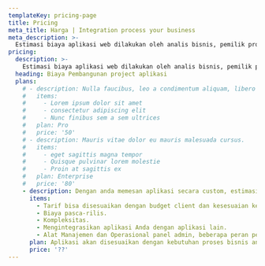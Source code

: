 ```yaml
---
templateKey: pricing-page
title: Pricing
meta_title: Harga | Integration process your business
meta_description: >-
  Estimasi biaya aplikasi web dilakukan oleh analis bisnis, pemilik produk, dan jasa penyedia aplikasi berbasis web. Bersama-sama, mereka dapat memberitahu Anda berapa biaya untuk membangun aplikasi web. Proses ini bukan pekerjaan satu hari dan membutuhkan partisipasi aktif Anda untuk membuat perkiraan lebih akurat.
pricing:
  description: >-
    Estimasi biaya aplikasi web dilakukan oleh analis bisnis, pemilik produk, dan jasa penyedia aplikasi berbasis web. Bersama-sama, mereka dapat memberitahu Anda berapa biaya untuk membangun aplikasi web. Proses ini bukan pekerjaan satu hari dan membutuhkan partisipasi aktif Anda untuk membuat perkiraan lebih akurat.
  heading: Biaya Pembangunan project aplikasi
  plans:
    # - description: Nulla faucibus, leo a condimentum aliquam, libero leo vehicula arcu
    #   items:
    #     - Lorem ipsum dolor sit amet
    #     - consectetur adipiscing elit
    #     - Nunc finibus sem a sem ultrices
    #   plan: Pro
    #   price: '50'
    # - description: Mauris vitae dolor eu mauris malesuada cursus.
    #   items:
    #     - eget sagittis magna tempor
    #     - Quisque pulvinar lorem molestie
    #     - Proin at sagittis ex
    #   plan: Enterprise
    #   price: '80'
    - description: Dengan anda memesan aplikasi secara custom, estimasi harga akan mengikuti alur proses bisnis anda atau sesuai request anda.
      items:
        - Tarif bisa disesuaikan dengan budget client dan kesesuaian kerumitan aplikasi yang di buat.
        - Biaya pasca-rilis.
        - Kompleksitas.
        - Mengintegrasikan aplikasi Anda dengan aplikasi lain.
        - Alat Manajemen dan Operasional panel admin, beberapa peran pengguna dengan berbagai tingkat akses, dashboard, statistik, dan analitik.
      plan: Aplikasi akan disesuaikan dengan kebutuhan proses bisnis anda.
      price: '??'
---
```


